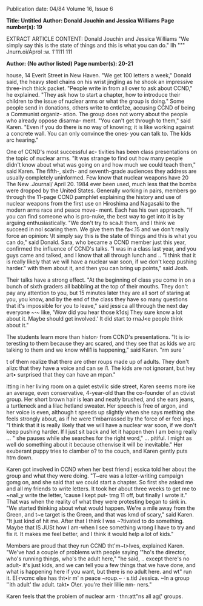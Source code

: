 Publication date: 04/84
Volume 16, Issue 6

**Title: Untitled**
**Author: Donald Jouchin and Jessica Williams**
**Page number(s): 19**

EXTRACT ARTICLE CONTENT:
Donald Jouchin and Jessica Williams 
"We simply say this is the state of things and 
this is what you can do." 
llh '''" Jnurn.oi/Aprol :w. 1'1111 
111 


**Author:  (No author listed)**
**Page number(s): 20-21**

house, 14 Everit Street in New Haven. 
"We get 100 letters a week," Donald 
said, the heavy steel chains on his wrist 
jingling as he shook an impressive 
three-inch thick packet. "People write in 
from all over to ask about CCND," he 
explained. "They ask how to start a 
chapter, how to introduce their children 
to the issue of nuclear arms or what the 
group is doing." 
Some people send in donations, 
others write 
to 
cntlc1ze, 
accusing 
CCND of being a Communist organiz-
ation. The group does not worry about 
the people who already oppose disarma-
ment. "You can't get through to them," 
said Karen. "Even if you do there is no 
way of knowing; it is like working 
against a concrete wall. You can only 
convince the ones· you can talk to. The 
kids arc hearing." 

One of CCND's most successful ac-
tivities has been class presentations on 
the topic of nuclear arms. "It was 
strange to find out how many people 
didn't know about what was going on 
and how much we could teach them," 
said Karen. The fifth-, sixth-
and 
seventh-grade audiences they address 
are usually completely uninformed. 
Few know that nuclear weapons have 
20 The New .Journal/ April 20. 1984 
ever been used, much less that the 
bombs were dropped by the United 
States. Generally working in pairs, 
members go through the 
11-page 
CCND pamphlet explaining the history 
and use of nuclear weapons from the 
first use on Hiroshima and Nagasaki to 
the modern arms race and peace move-
ment. Each has his own approach. "If 
you can find someone who is pro-nuke, 
the best way to get into it is by arguing 
enthusiastically. "We don't try to scaJt 
them, and I think we succeed in nol 
scaring them. We give them the fa<.15 
and we don't really force an opinion: \It 
simply say this is the state of things and 
this is what you can do," said Donald. 
Sara, who became a CCND member 
just this year, confirmed the influence 
of CCND's talks. "I was in a class last 
year, and you guys came and talked, 
and I know that all through lunch and 
.. 
"I think that it is really likely that we will 
have a nuclear war soon, if we don't keep 
pushing harder." 
with them about it, and then you can 
bring up points," said Josh. 

Their talks have a strong effect. "At 
the beginning of class you come in on a 
bunch of sixth graders all babbling at 
the top of their mouths. They don't pay 
any attention to you, but 15 minutes 
later they are all sort of staring at you, 
you know, and by the end of the class 
they have so many questions that it's 
impossible for you to leave," said jessica 
all through the next day everyone ~·~ 
like, 'Wow did you hear those k1dsj 
They sure know a lot about it. Maybe 
should get involved.' It did start to rnaJ<e 
people think about it." 

The students learn more than histon· 
from CCND's presentations. "It is io· 
teresting to them because they arc 
scared, and they see that as kids we arc 
talking to them and we know whll1 
is happening," said Karen. "rm sure '


t of them realize that there are other 
roups made up of adults. They don't 
alizc that they have a voice and can 
se i1. The kids are not ignorant, but 
hey art• surprised that they can have an 
mpan." 

itting in her living room on a quiet 
estvillc side street, Karen seems more 
ike an average, even conservative, 
4-year-old than the co-founder of an 
ctivist group. Her short brown hair is 
lean and neatly brushed, and she 
ears jeans, a turtleneck and a lilac 
hetland sweater. Her speech is free of 
argon, and her voice is even, although 
t speeds up slightly when she says 
mething she feels strongly about, as if 
he were t'mbarrassed by the force of 
er feel ings. 
"I think that it is really likely that we 
will have a nuclear war soon, if we don't 
keep pushing harder. If I just sit back 
and let it happen then I am being 
really ... " she pauses 
while she 
searches for the right word," ... pitiful. 
I might as well do something about it 
because othenvise it will be inevitable." 
Her exuberant puppy tries to clamber 
o? to the couch, and Karen gently puts 
htm down. 

Karen got involved in CCND when 
her best friend j essica told her about the 
group and what they were doing. 
"T~ere was a letter-writing campaign 
gomg on, and she said that we could 
start a chapter. So first she asked me 
and all my friends to write letters. It 
took her about three weeks to get me to 
~nall_y write the letter, 'cause I kept put-
tmg 11 off, but finally I wrote it." That 
was when the reality of what they were 
protesting began to sink in. "We started 
thinking about what would happen. 
We're a mile away from the Green, and 
t~e target is the Green, and that was 
kmd of scary," said Karen. "It just kind 
of hit me. After that I think I was 
~?tivated to do something. Maybe that 
IS JUSt how I am-when I see something 
wrong I have to try and fix it. It makes 
me feel better, and I think it would help 
a lot of kids." 

Members are proud that they run 
CCND tht'm~t>Ives, explained Karen. 
"We've had a couple of problems with 
people saying '"ho's the director, who's 
running things, who's the adult here," 
"he said, .. except there's no adult- it's 
just kids, and we can tell you a few 
things that we have done, and what is 
happening here if you want, but there is 
no adult here. and wt" run it. E\(·rvcmc 
else has tht•ir m' n peace ~roup.~ · s.tid 
Jessica. ~In a group ''ith adult' tlw 
adult. takt• O\er. you're their lillie nm-
ners." 

Karen feels that the problem of 
nuclear arm · thn:att"ns all ag(' groups.